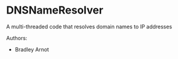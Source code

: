 # DNSNameResolver

A multi-threaded code that resolves domain names to IP addresses

Authors:
- Bradley Arnot
